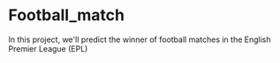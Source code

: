 # Football_match
In this project, we'll predict the winner of football matches in the English Premier League (EPL)
